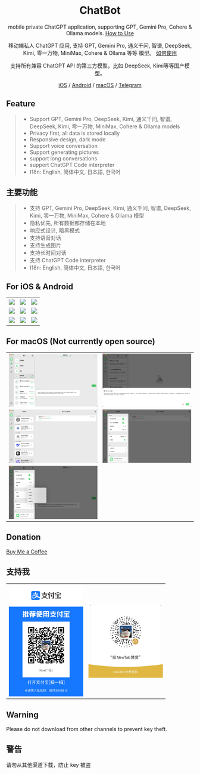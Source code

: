 <div align="center">

<h1 align="center">ChatBot</h1>

mobile private ChatGPT application, supporting GPT, Gemini Pro, Cohere & Ollama
models. [How to Use](./USAGE.md)

移动端私人 ChatGPT 应用, 支持 GPT, Gemini Pro, 通义千问, 智谱, DeepSeek, Kimi, 零一万物, MiniMax, Cohere  & Ollama 等等
模型。 [如何使用](./USAGE.md)

支持所有兼容 ChatGPT API 的第三方模型，比如 DeepSeek, Kimi等等国产模型。


<center> <a href="https://apps.apple.com/app/id6499505508">iOS</a> / <a href="https://github.com/ChatBot-All/chatbot-app/releases">Android</a> / <a href="https://apps.apple.com/app/id6499505508" >macOS</a> / <a href="https://t.me/chatbot_all" >Telegram</a> </center>
</div>

## Feature

> * Support GPT, Gemini Pro, DeepSeek, Kimi, 通义千问, 智谱, DeepSeek, Kimi, 零一万物, MiniMax, Cohere & Ollama models
>* Privacy first, all data is stored locally
>* Responsive design, dark mode
>* Support voice conversation
>* Support generating pictures
>* support long conversations
>* support ChatGPT Code interpreter
>* I18n: English, 简体中文, 日本語, 한국어

## 主要功能

> * 支持 GPT, Gemini Pro, DeepSeek, Kimi, 通义千问, 智谱, DeepSeek, Kimi, 零一万物, MiniMax, Cohere & Ollama 模型
>* 隐私优先, 所有数据都存储在本地
>* 响应式设计, 暗黑模式
>* 支持语音对话
>* 支持生成图片
>* 支持长时间对话
>* 支持 ChatGPT Code interpreter
>* I18n: English, 简体中文, 日本語, 한국어

## For iOS & Android

<table>

<tr>

<td><center><img src="https://github.com/ChatBot-All/chatbot-app/blob/main/art/1.PNG"  /></center></td>
<td><center><img src="https://github.com/ChatBot-All/chatbot-app/blob/main/art/2.PNG"   /></center></td>
<td><center><img src="https://github.com/ChatBot-All/chatbot-app/blob/main/art/3.PNG"   /></center></td>

</tr>

<tr>

<td><center><img src="https://github.com/ChatBot-All/chatbot-app/blob/main/art/4.PNG"  /></center></td>
<td><center><img src="https://github.com/ChatBot-All/chatbot-app/blob/main/art/5.PNG" /></center></td>
<td><center><img src="https://github.com/ChatBot-All/chatbot-app/blob/main/art/6.PNG"  /></center></td>

</tr>
<tr>

<td><center><img src="https://github.com/ChatBot-All/chatbot-app/blob/main/art/7.PNG" /></center></td>
<td><center><img src="https://github.com/ChatBot-All/chatbot-app/blob/main/art/8.PNG"   /></center></td>
<td><center><img src="https://github.com/ChatBot-All/chatbot-app/blob/main/art/9.PNG"  /></center></td>

</tr>
</table>

## For macOS  (Not currently open source)

<table>

<tr>

<td><center><img src="https://github.com/ChatBot-All/chatbot-app/blob/main/art/mac_1.png"   /></center></td>
<td><center><img src="https://github.com/ChatBot-All/chatbot-app/blob/main/art/mac_2.png"   /></center></td>
</tr>
<tr>
<td><center><img src="https://github.com/ChatBot-All/chatbot-app/blob/main/art/mac_3.png"  /></center></td>
<td><center><img src="https://github.com/ChatBot-All/chatbot-app/blob/main/art/mac_4.png" /></center></td>

</tr>
<tr>
<td><center><img src="https://github.com/ChatBot-All/chatbot-app/blob/main/art/mac_5.png"  /></center></td>

</tr>

</table>

## Donation

[Buy Me a Coffee](https://www.buymeacoffee.com/jyuesong)

## 支持我

<table>

<tr>

<td><center><img src="https://github.com/jiang111/jiang111/blob/master/images/part1/alipay.jpg" width="200"  /></center></td>
<td><center><img src="https://github.com/jiang111/jiang111/blob/master/images/part1/wechat.jpg" width="200"  /></center></td>

</tr>

</table>

## Warning

Please do not download from other channels to prevent key theft.

## 警告

请勿从其他渠道下载，防止 key 被盗





